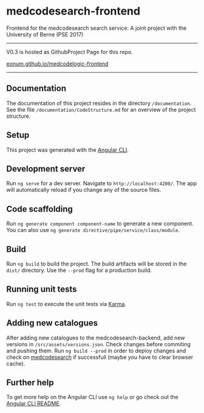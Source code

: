 # medcodesearch-frontend

Frontend for the medcodesearch search service: A joint project with the University of Berne (PSE 2017)

--------------------------------------------

V0.3 is hosted as GithubProject Page for this repo.

[eonum.github.io/medcodelogic-frontend](https://eonum.github.io/medcodelogic-frontend)

----------------------------------------------
## Documentation

The documentation of this project resides in the directory `/documentation`. See the file
`/documentation/CodeStructure.md` for an overview of the project structure.

## Setup
This project was generated with the [Angular CLI](https://angular.io/docs/ts/latest/cli-quickstart.html).

## Development server
Run `ng serve` for a dev server. Navigate to `http://localhost:4200/`. The app will automatically reload if you change any of the source files.

## Code scaffolding

Run `ng generate component component-name` to generate a new component. You can also use `ng generate directive/pipe/service/class/module`.

## Build

Run `ng build` to build the project. The build artifacts will be stored in the `dist/` directory. Use the `--prod` flag for a production build.

## Running unit tests

Run `ng test` to execute the unit tests via [Karma](https://karma-runner.github.io).

## Adding new catalogues

After adding new catalogues to the medcodesearch-backend, add new versions in `/src/assets/versions.json`. Check changes before commiting and pushing them. Run `ng build --prod` in order to deploy changes and check on [medcodesearch](http://medcodesearch.ch) if successfull (maybe you have to clear browser cache).

## Further help

To get more help on the Angular CLI use `ng help` or go check out the [Angular CLI README](https://github.com/angular/angular-cli/blob/master/README.md).

